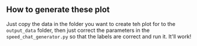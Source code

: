 ## How to generate these plot

Just copy the data in the folder you want to create teh plot for to the ``output_data``
folder, then just correct the parameters in the ``speed_chat_generator.py`` so that the
labels are correct and run it. It'll work!